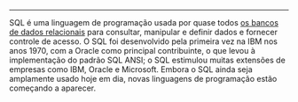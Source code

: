 
---
SQL é uma linguagem de programação usada por quase todos [os bancos de dados relacionais](https://www.oracle.com/br/database/what-is-database/#relational) para consultar, manipular e definir dados e fornecer controle de acesso. O SQL foi desenvolvido pela primeira vez na IBM nos anos 1970, com a Oracle como principal contribuinte, o que levou à implementação do padrão SQL ANSI; o SQL estimulou muitas extensões de empresas como IBM, Oracle e Microsoft. Embora o SQL ainda seja amplamente usado hoje em dia, novas linguagens de programação estão começando a aparecer.